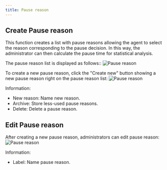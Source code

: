```yaml
---
title: Pause reason
---
```


## Create Pause reason

This function creates a list with pause reasons allowing the agent to select the reason corresponding to the pause decision. In this way, the administrator can then calculate the pause time for statistical analysis.

The pause reason list is displayed as follows::
![Pause reason](/images/pause-reason-list.png)

To create a new pause reason, click the "Create new" button showing a new pause reason right on the pause reason list:
![Pause reason](/images/pause-reason-create.png)

Information:
- New reason: Name new reason.
- Archive: Store less-used pause reasons.
- Delete: Delete a pause reason.

## Edit Pause reason

After creating a new pause reason, administrators can edit pause reason:
![Pause reason](/images/pause-reason-edit.png)

Information:
- Label: Name pause reason.
